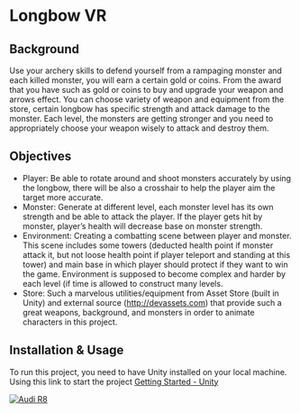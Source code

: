 # Longbow VR
## Background 
Use your archery skills to defend yourself from a rampaging monster and each killed monster, you will earn a certain gold or coins. From the award that you have such as gold or coins to buy and upgrade your weapon and arrows effect. You can choose variety of weapon and equipment from the store, certain longbow has specific strength and attack damage to the monster. Each level, the monsters are getting stronger and you need to appropriately choose your weapon wisely to attack and destroy them.

## Objectives
* Player: Be able to rotate around and shoot monsters accurately by using the longbow, there will be also a crosshair to help the player aim the target more accurate. 
* Monster: Generate at different level, each monster level has its own strength and be able to attack the player. If the player gets hit by monster, player’s health will decrease base on monster strength.
* Environment: Creating a combatting scene between player and monster. This scene includes some towers (deducted health point if monster attack it, but not loose health point if player teleport and standing at this tower) and main base in which player should protect if they want to win the game. Environment is supposed to become complex and harder by each level (if time is allowed to construct many levels. 
* Store: Such a marvelous utilities/equipment from Asset Store (built in Unity) and external source (http://devassets.com) that provide such a great weapons, background, and monsters in order to animate characters in this project. 

## Installation & Usage
To run this project, you need to have Unity installed on your local machine.
Using this link to start the project [Getting Started - Unity](https://docs.unity3d.com/560/Documentation/Manual/GettingStarted.html)

[![Audi R8](http://img.youtube.com/vi/KOxbO0EI4MA/0.jpg)](https://www.youtube.com/watch?v=KOxbO0EI4MA "Audi R8")
